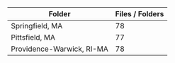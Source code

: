 | Folder                    |   Files / Folders |
|---------------------------|-------------------|
| Springfield, MA           |                78 |
| Pittsfield, MA            |                77 |
| Providence-Warwick, RI-MA |                78 |